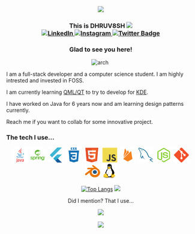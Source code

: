<div align="center">
<img src="https://media1.giphy.com/media/LXVOyvjumP7XgrK0aS/giphy.gif?cid=ecf05e47lapqovat9171g1ooi6jmszfte961zcqf5c4si5n4&rid=giphy.gif&ct=s" width="150"/>
</div>
<h3 align="center">
  This is DHRUV8SH
  <img src="https://media.giphy.com/media/hvRJCLFzcasrR4ia7z/giphy.gif" width="30px"/>
  
<div id="badges">
  <a href="https://linkedin.com/in/dhruv8sh">
    <img src="https://img.shields.io/badge/LinkedIn-blue?style=for-the-badge&logo=linkedin&logoColor=white" alt="LinkedIn"/>
  </a>
  <a href="https://instagram.com/dhruv8sh">
    <img src="https://img.shields.io/badge/Instagram-red?style=for-the-badge&logo=instagram&logoColor=white" alt="Instagram"/>
  </a>
  <a href="https://twitter.com/dhruv8sh">
    <img src="https://img.shields.io/badge/Twitter-blue?style=for-the-badge&logo=twitter&logoColor=white" alt="Twitter Badge"/>
  </a>
  <p>
</div>
  <h3 align="center">
  Glad to see you here!
  <!--img src="https://komarev.com/ghpvc/?username=dhruv8sh&style=flat-square&color=blue" alt="" /-->
</h3>
</h3>

<div id="Archisgod" align="center">
<img src="https://media.tenor.com/images/0a4cce654913a4b0ee39933b41a3281b/tenor.gif&f=1&nofb=1" title="Arch" alt="arch" width="220" height="443"/>&nbsp;
</div>

I am a full-stack developer and a computer science student. I am highly intrested and invested in FOSS.

I am currently learning [QML/QT](https://www.qt.io/) to try to develop for [KDE](https://kde.org/).

I have worked on Java for 6 years now and am learning design patterns currently.

Reach me if you want to collab for some innovative project.

### The tech I use...

<div align="center">
  <img src="https://github.com/devicons/devicon/blob/master/icons/java/java-original-wordmark.svg" title="Java" alt="Java" width="40" height="40"/>&nbsp;
  <img src="https://github.com/devicons/devicon/blob/master/icons/spring/spring-original-wordmark.svg" title="Spring" alt="Spring" width="40" height="40"/>&nbsp;
  <img src="https://github.com/devicons/devicon/blob/master/icons/flutter/flutter-original.svg" title="Flutter" alt="Flutter" width="40" height="40"/>&nbsp;
  <img src="https://github.com/devicons/devicon/blob/master/icons/css3/css3-plain-wordmark.svg"  title="CSS3" alt="CSS" width="40" height="40"/>&nbsp;
  <img src="https://github.com/devicons/devicon/blob/master/icons/html5/html5-original.svg" title="HTML5" alt="HTML" width="40" height="40"/>&nbsp;
  <img src="https://github.com/devicons/devicon/blob/master/icons/javascript/javascript-original.svg" title="JavaScript" alt="JavaScript" width="40" height="40"/>&nbsp;
  <img src="https://github.com/devicons/devicon/blob/master/icons/firebase/firebase-plain.svg" title="Firebase" alt="Firebase" width="40" height="40"/>&nbsp;
  <img src="https://github.com/devicons/devicon/blob/master/icons/mysql/mysql-original.svg" title="MySQL"  alt="MySQL" width="40" height="40"/>&nbsp;
  <img src="https://github.com/devicons/devicon/blob/master/icons/nodejs/nodejs-original.svg" title="NodeJS" alt="NodeJS" width="40" height="40"/>&nbsp;
  <img src="https://github.com/devicons/devicon/blob/master/icons/git/git-original.svg" title="Git" **alt="Git" width="40" height="40"/>
  <img src="https://github.com/devicons/devicon/blob/master/icons/blender/blender-original.svg" title="Git" **alt="Blender" width="40" height="40"/>
  <img src="https://github.com/devicons/devicon/blob/master/icons/linux/linux-original.svg" title="Git" **alt="Blender" width="40" height="40"/>

[![Top Langs](https://github-readme-stats.vercel.app/api/top-langs/?username=dhruv8sh&layout=compact&theme=vision-friendly-dark)](https://github.com/anuraghazra/github-readme-stats)
  <img height="180em" src="https://github-readme-stats.vercel.app/api?username=dhruv8sh&show_icons=true&hide_border=true&&count_private=true&include_all_commits=true" />
  
  
  Did I mention? That I use...
  
  <img src="https://c.tenor.com/7OM1QNVM3-wAAAAC/archpepe.gif" width="150">
  
 <p>
   
   
![](https://hit.yhype.me/github/profile?user_id=67322047)
</div>
